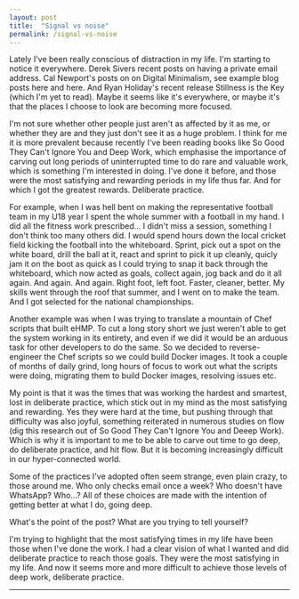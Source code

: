 ```yaml
---
layout: post
title:  "Signal vs noise"
permalink: /signal-vs-noise
---
```


Lately I've been really conscious of distraction in my life. I'm starting to notice it everywhere. Derek Sivers recent posts on having a private email address. Cal Newport's posts on on Digital Minimalism, see example blog posts here and here. And Ryan Holiday's recent release Stillness is the Key (which I'm yet to read). Maybe it seems like it's everywhere, or maybe it's that the places I choose to look are becoming more focused.

I'm not sure whether other people just aren't as affected by it as me, or whether they are and they just don't see it as a huge problem. I think for me it is more prevalent because recently I've been reading books like So Good They Can't Ignore You and Deep Work, which emphasise the importance of carving out long periods of uninterrupted time to do rare and valuable work, which is something I'm interested in doing. I've done it before, and those were the most satisfying and rewarding periods in my life thus far. And for which I got the greatest rewards. Deliberate practice.

For example, when I was hell bent on making the representative football team in my U18 year I spent the whole summer with a football in my hand. I did all the fitness work prescribed... I didn't miss a session, something I don't think too many others did. I would spend hours down the local cricket field kicking the football into the whiteboard. Sprint, pick out a spot on the white board, drill the ball at it, react and sprint to pick it up cleanly, quicly jam it on the boot as quick as I could trying to snap it back through the whiteboard, which now acted as goals, collect again, jog back and do it all again. And again. And again. Right foot, left foot. Faster, cleaner, better. My skills went through the roof that summer, and I went on to make the team. And I got selected for the national championships.

Another example was when I was trying to translate a mountain of Chef scripts that built eHMP. To cut a long story short we just weren't able to get the system working in its entirety, and even if we did it would be an arduous task for other developers to do the same. So we decided to reverse-engineer the Chef scripts so we could build Docker images. It took a couple of months of daily grind, long hours of focus to work out what the scripts were doing, migrating them to build Docker images, resolving issues etc.

My point is that it was the times that was working the hardest and smartest, lost in deliberate practice, which stick out in my mind as the most satisfying and rewarding. Yes they were hard at the time, but pushing through that difficulty was also joyful, something reiterated in numerous studies on flow (dig this research out of So Good They Can't Ignore You and Deeep Work). Which is why it is important to me to be able to carve out time to go deep, do deliberate practice, and hit flow. But it is becoming increasingly difficult in our hyper-connected world.

Some of the practices I've adopted often seem strange, even plain crazy, to those around me. Who only checks email once a week? Who doesn't have WhatsApp? Who...? All of these choices are made with the intention of getting better at what I do, going deep.

What's the point of the post? What are you trying to tell yourself?

I'm trying to highlight that the most satisfying times in my life have been those when I've done the work. I had a clear vision of what I wanted and did deliberate practice to reach those goals. They were the most satisfying in my life. And now it seems more and more difficult to achieve those levels of deep work, deliberate practice.

----

